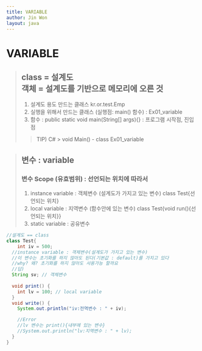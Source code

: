 ```yaml
---
title: VARIABLE
author: Jin Won
layout: java
---
```

<!-- Text stuff -->
# VARIABLE
>## class = 설계도 <br> 객체 = 설계도를 기반으로 메모리에 오른 것
>	1. 설계도 용도 만드는 클래스  kr.or.test.Emp
>	2. 실행을 위해서 만드는 클래스 (실행점: main() 함수) : Ex01_variable
>	3. 함수 : public static void main(String[] args){} : 프로그램 시작점, 진입점
>>	TIP) C# > void Main() -	class Ex01_variable 

>## 변수 : variable
>###	변수 Scope (유효범위) : 선언되는 위치에 따라서
>	1. instance variable : 객체변수 (설계도가 가지고 있는 변수) class Test{선언되는 위치}
>	2. local variable     : 지역변수 (함수안에 있는 변수) class Test{void run(){선언되는 위치}}
>	3. static variable    : 공유변수
~~~java
//설계도 == class
class Test{
	int iv = 500;
  //instance variable : 객체변수(설계도가 가지고 있는 변수)
  //이 변수는 초기화를 하지 않아도 된다(기본값 : default)를 가지고 있다
  //why? 왜? 초기화를 하지 않아도 사용가능 할까요
  //답) 
  String sv; // 객체변수
  
  void print() {
    int lv = 100; // local variable
  } 
  void write() {
    System.out.println("iv:전역변수 : " + iv);

    //Error
    //lv 변수는 print(){내부에 있는 변수}
    //System.out.println("lv:지역변수 : " + lv);
  }
}
~~~
